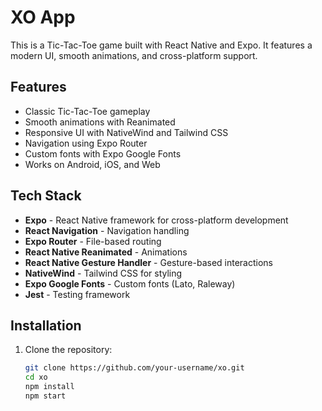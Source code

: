 # XO App

This is a Tic-Tac-Toe game built with React Native and Expo. It features a modern UI, smooth animations, and cross-platform support.

## Features

- Classic Tic-Tac-Toe gameplay
- Smooth animations with Reanimated
- Responsive UI with NativeWind and Tailwind CSS
- Navigation using Expo Router
- Custom fonts with Expo Google Fonts
- Works on Android, iOS, and Web

## Tech Stack

- **Expo** - React Native framework for cross-platform development
- **React Navigation** - Navigation handling
- **Expo Router** - File-based routing
- **React Native Reanimated** - Animations
- **React Native Gesture Handler** - Gesture-based interactions
- **NativeWind** - Tailwind CSS for styling
- **Expo Google Fonts** - Custom fonts (Lato, Raleway)
- **Jest** - Testing framework

## Installation

1. Clone the repository:
   ```sh
   git clone https://github.com/your-username/xo.git
   cd xo
   npm install
   npm start
